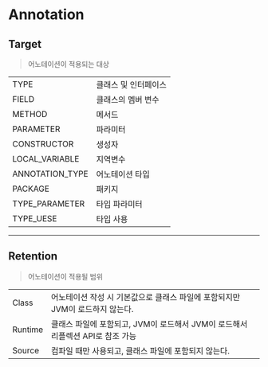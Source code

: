 # Annotation

## Target

> 어노테이션이 적용되는 대상

|                 |                      |
| --------------- | -------------------- |
| TYPE            | 클래스 및 인터페이스 |
| FIELD           | 클래스의 멤버 변수   |
| METHOD          | 메서드               |
| PARAMETER       | 파라미터             |
| CONSTRUCTOR     | 생성자               |
| LOCAL_VARIABLE  | 지역변수             |
| ANNOTATION_TYPE | 어노테이션 타입      |
| PACKAGE         | 패키지               |
| TYPE_PARAMETER  | 타입 파라미터        |
| TYPE_UESE       | 타입 사용            |

---

## Retention

> 어노테이션이 적용될 범위

|         |                                                                                |
| ------- | ------------------------------------------------------------------------------ |
| Class   | 어노테이션 작성 시 기본값으로 클래스 파일에 포함되지만 JVM이 로드하지 않는다.  |
| Runtime | 클래스 파일에 포함되고, JVM이 로드해서 JVM이 로드해서 리플렉션 API로 참조 가능 |
| Source  | 컴파일 때만 사용되고, 클래스 파일에 포함되지 않는다.                           |
